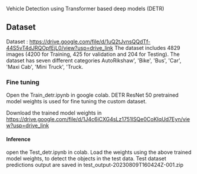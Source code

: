 Vehicle Detection using Transformer based deep models (DETR)

## Dataset

Dataset : https://drive.google.com/file/d/1uQ2tJvnsQQdTf-44S5vT4dJRQOpfEjL0/view?usp=drive_link
The dataset includes 4829 images (4200 for Training, 425 for validation and 204 for Testing). The dataset has seven different categories AutoRikshaw', 'Bike', 'Bus', 'Car', 'Maxi Cab', 'Mini Truck', 'Truck.

### Fine tuning

Open the Train_detr.ipynb in google colab. DETR ResNet 50 pretrained model weights is used for fine tuning the custom dataset.

Download the trained model weights in https://drive.google.com/file/d/1J4c6iCXG4sLz1751lSQe0CoKIqUd7Eyn/view?usp=drive_link

#### Inference

open the Test_detr.ipynb in colab.
Load the weights using the above trained model weights, to detect the objects in the test data.
Test dataset predictions output are saved in test_output-20230809T160424Z-001.zip
